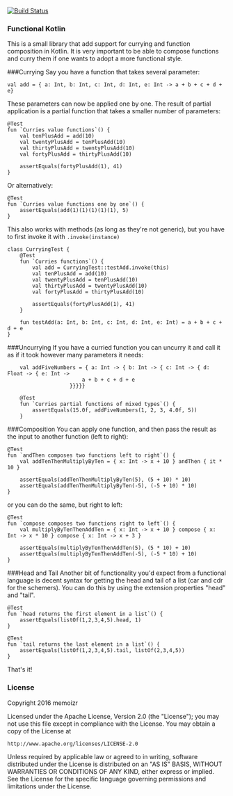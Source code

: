 [![Build Status](https://travis-ci.org/memoizr/functional-kotlin-base.svg?branch=master)](https://travis-ci.org/memoizr/functional-kotlin-base)
### Functional Kotlin
This is a small library that add support for currying and function composition in Kotlin. It is very important to be able to compose functions and curry them if one wants to adopt a more functional style.

###Currying
Say you have a function that takes several parameter:
```
val add = { a: Int, b: Int, c: Int, d: Int, e: Int -> a + b + c + d + e}
```
These parameters can now be applied one by one. The result of partial application is a partial function that takes a smaller number of parameters:
```
@Test
fun `Curries value functions`() {
    val tenPlusAdd = add(10)
    val twentyPlusAdd = tenPlusAdd(10)
    val thirtyPlusAdd = twentyPlusAdd(10)
    val fortyPlusAdd = thirtyPlusAdd(10)

    assertEquals(fortyPlusAdd(1), 41)
}
```

Or alternatively:
```
@Test
fun `Curries value functions one by one`() {
    assertEquals(add(1)(1)(1)(1)(1), 5)
}
```
This also works with methods (as long as they're not generic), but you have to first invoke it with `.invoke(instance)`

```
class CurryingTest {
    @Test
    fun `Curries functions`() {
        val add = CurryingTest::testAdd.invoke(this)
        val tenPlusAdd = add(10)
        val twentyPlusAdd = tenPlusAdd(10)
        val thirtyPlusAdd = twentyPlusAdd(10)
        val fortyPlusAdd = thirtyPlusAdd(10)
    
        assertEquals(fortyPlusAdd(1), 41)
    }

    fun testAdd(a: Int, b: Int, c: Int, d: Int, e: Int) = a + b + c + d + e
}
```

###Uncurrying
If you have a curried function you can uncurry it and call it as if it took however many parameters it needs:

```
    val addFiveNumbers = { a: Int -> { b: Int -> { c: Int -> { d: Float -> { e: Int ->
                        a + b + c + d + e
                    }}}}}

    @Test
    fun `Curries partial functions of mixed types`() {
        assertEquals(15.0f, addFiveNumbers(1, 2, 3, 4.0f, 5))
    }
```

###Composition
You can apply one function, and then pass the result as the input to another function (left to right):
```
@Test
fun `andThen composes two functions left to right`() {
    val addTenThenMultiplyByTen = { x: Int -> x + 10 } andThen { it * 10 }

    assertEquals(addTenThenMultiplyByTen(5), (5 + 10) * 10)
    assertEquals(addTenThenMultiplyByTen(-5), (-5 + 10) * 10)
}
```

or you can do the same, but right to left:
```
@Test
fun `compose composes two functions right to left`() {
    val multiplyByTenThenAddTen = { x: Int -> x + 10 } compose { x: Int -> x * 10 } compose { x: Int -> x + 3 }

    assertEquals(multiplyByTenThenAddTen(5), (5 * 10) + 10)
    assertEquals(multiplyByTenThenAddTen(-5), (-5 * 10) + 10)
}
```

###Head and Tail
Another bit of functionality you'd expect from a functional language is decent syntax for getting the head and tail of a list (car and cdr for the schemers). You can do this by using the extension properties "head" and "tail".
```
@Test
fun `head returns the first element in a list`() {
    assertEquals(listOf(1,2,3,4,5).head, 1)
}

@Test
fun `tail returns the last element in a list`() {
    assertEquals(listOf(1,2,3,4,5).tail, listOf(2,3,4,5))
}
```
That's it!

### License
Copyright 2016 memoizr

Licensed under the Apache License, Version 2.0 (the "License");
you may not use this file except in compliance with the License.
You may obtain a copy of the License at

    http://www.apache.org/licenses/LICENSE-2.0

Unless required by applicable law or agreed to in writing, software
distributed under the License is distributed on an "AS IS" BASIS,
WITHOUT WARRANTIES OR CONDITIONS OF ANY KIND, either express or implied.
See the License for the specific language governing permissions and
limitations under the License.
